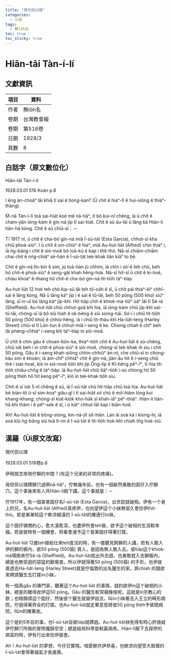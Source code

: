 ```yaml
---
title: "現代但以理"
categories:
  - 小說
tags:
  - 無lo̍h名
toc: true
toc_sticky: true
---
```


# Hiān-tāi Tàn-í-lí

## 文獻資訊

| 項目 | 資料 |
|---|---|
| 作者 | 無lo̍h名 |
| 卷期 | 台灣教會報 |
| 卷期 | 第516卷 |
| 日期 | 1928/3 |
| 頁數 | 8 |

## 白話字（原文數位化）

Hiān-tāi Tàn-í-lí

1928.03.01 516 Koàn p.8

I ēng àn-choáⁿ lâi khiā tī sai ê tiong-kan? (Ū chit ê hiaⁿ-tī ê hui-siông ê thiàⁿ-thàng).

M̄-nā Tàn-í-Ií toà sai-hia̍t koè mê nā-tiāⁿ, tī bô kuí-nî chêng, iā ū chi̍t ê chám-jiân ióng-kám ê gín-ná ji̍p tī sai-hia̍t. Chit ê sū āu-lâi ū lâng kā Hián-lí tiān-hā kóng. Chit ê sū chiū-sī：－

Tī 1917 nî, ū chi̍t ê cha-bó͘ gín-ná miâ Í-sū-ta̍t (Esta Garcia), chhut-sì kha chiū phoà-siùⁿ. I ū chi̍t ê sin-chiūⁿ ê hiaⁿ, miâ Au-hut-lia̍t (Alfred) chin thiàⁿ i, iā ǹg-bāng i chit ê sió-moē bô loā-kú ē kap i thit-thò. Nā-sī chiām-chiām chai chit ê nńg-chiáⁿ sè-hàn ê Í-sū-ta̍t tek-khak liân kiâⁿ to bē.

Chit ê gín-ná lîn-bín ê sim, jú toā-hàn jú chhim, iā chīn i só͘-ē teh chò, beh hō͘ chit-ê phoà-siùⁿ ê seng-gâi khah hēng-hok. Nā-sī hit-sî ū chi̍t ê ki-hoē, chiàu khoàⁿ ē-thang hō͘ chit-ê cha-bó͘ gín-ná tit-tio̍h táⁿ-tia̍p.

Au-hut-lia̍t 12 hoè teh chò kip-sū lâi teh tō͘-oa̍h ê sî, ū chi̍t pái thiaⁿ-kìⁿ chhī-sai ê lâng kóng, Nā ū lâng káⁿ ji̍p i ê sai ê tû-lāi, beh 50 pōng (500 kho͘) siúⁿ lâng, sī in-uī bô lâng káⁿ ji̍p-khì. Hit-tia̍p chit-ê khiok-má-tiûⁿ oāⁿ lâi tī Sê-iá (Sheffield). Au-hut-lia̍t chiū chhut-goā khì hia, iā ióng-kám chiū ji̍p-khì sai-tû-lāi, chóng-sī iā bô siū hiah ê ok-béng ê siù siong-hāi. Só͘-í i chiū tit-tio̍h 50 pōng (500 kho͘) ê chhiú-hêng. iā i chiū ti̍t-thàu khì Ha-lia̍t-teng (Harley Street) chiū-sī tī Lûn-tun ê chhut-miâ i-seng ê ke. Chiong chiah ê chîⁿ beh lâi phèng-chhiáⁿ i-seng khì táⁿ-tia̍p in sió-moē.

Ū chi̍t ê chin gâu ê choan-bûn-ka, thiaⁿ-tio̍h chit ê Au-hut-lia̍t ê sū-chêng, chiū iok beh i in chit-ê phoà-siùⁿ ê sió-moē, chóng-sī tek-khak m̄ siu i chit 50 pōng. Gâu ê i-seng khah-siông chhin-chhiūⁿ án-ni, che chiū-sī in chong-kàu sim ê khoán; iā àm-chīⁿ chhiáⁿ chit ê gín-ná, jiân-āu hit ê i-seng chiū thè i siat-hoat, kiò in sió-moē tio̍h khì ji̍p Ông-li̍p ê Kî-hêng pēⁿ-īⁿ, tī-hia tit-tio̍h chiâu-chn̂g ê táⁿ-tia̍p. iā Au-hut-lia̍t chiū tiāⁿ-tio̍h ì-sù chiong hit 50 pōng the̍h hō͘ hit keng pēⁿ-īⁿ, kiò in tek-khak tio̍h siu.

Chit-ê sī iok 5 nî chêng ê sū, iā Í-sū-ta̍t chū hit-tia̍p chiū toà hia. Au-hut-lia̍t bē bián-tit ū-sî sim-koaⁿ giâu-gî i tī sai-hia̍t só͘ chò ê mō͘-hiám lóng kui khang-khang; chóng-sī kiat-kio̍k kho-ha̍k sī khah-iâⁿ pēⁿ-thiàⁿ. Hián-lí tiān-hā khì thàm i ê pēⁿ-sek ê sî, i ū kiâⁿ chhut-lâi kap i biān-hoē.

Ah! Au-hut-lia̍t ê bōng-sióng, kin-ná-ji̍t si̍t-hiān. Lán ài soà kā i kiong-hí, iā soà kiû ǹg-bāng siū toā tì-ìm ê I-sū-ta̍t ē tit-tio̍h hok-khì chiah tn̂g hoè-siū.

## 漢羅（Ùi原文改寫）

現代但以理

1928.03.01 516卷p.8

伊用按怎來徛佇獅的中間？(有這个兄弟的非常的疼痛)。

毋但但以理蹛獅穴過暝nā-tiāⁿ，佇無幾年前，也有一個嶄然勇敢的囡仔入佇獅穴。這个事後來有人共Hián-lí殿下講。這个事就是：－

佇1917年，有一個查某囡仔名Í-sū-ta̍t (Esta Garcia)，出世跤就破相。伊有一个身上的兄，名Au-hut-lia̍t (Alfred)真疼伊，也向望伊這个小妹無偌久會佮伊thit-thò。若是漸漸知這个軟汫細漢的 Í-sū-ta̍t的確連行to袂。

這个囡仔憐憫的心，愈大漢愈深，也盡伊所會teh做，欲予這个破相的生涯較幸福。若是彼時有一個機會，照看會通予這个查某囡仔得著打揲。

Au-hut-lia̍t 12歲teh做給仕來teh度活的時，有一擺聽見飼獅的人講，若有人敢入伊的獅的櫥內，欲50 pōng (500箍) 賞人，是因為無人敢入去。彼tia̍p這个khiok-má場換來佇Sê-iá (Sheffield)。Au-hut-lia̍t就出外去遐，也勇敢就入去獅櫥內，總是也無受遐的惡猛的獸傷害。所以伊就得著50 pōng (500箍) 的手形。也伊就直透去Ha-lia̍t-teng (Harley Street)就是佇倫敦的出名醫生的家。將chiah 的錢欲來聘請醫生去打揲in小妹。

有一個真gâu 的專門家，聽著這个Au-hut-lia̍t 的事情，就約欲伊in這个破相的小妹，總是的確毋收伊這50 pōng。Gâu 的醫生較常親像按呢，這就是in宗教心的款；也暗靜請這个囡仔，然後彼个醫生就替伊設法，叫in小妹著去入王立的畸形病院，佇遐得著齊全的打揲。也Au-hut-lia̍t就定著意思將彼50 pōng the̍h予彼間病院，叫in的確著收。

這个是約5年前的事，也Í-sū-ta̍t自彼tia̍p就蹛遐。Au-hut-lia̍t袂免得有時心肝僥疑伊佇獅穴所做的冒險攏歸空空；總是結局科學是較贏病疼。Hián-lí殿下去探伊的 病室的時，伊有行出來佮伊面會。

Ah！Au-hut-lia̍t 的夢想，今仔日實現。咱愛紲共伊恭喜，也紲求向望受大致蔭的 Í-sū-ta̍t會得著福氣才長歲壽。
